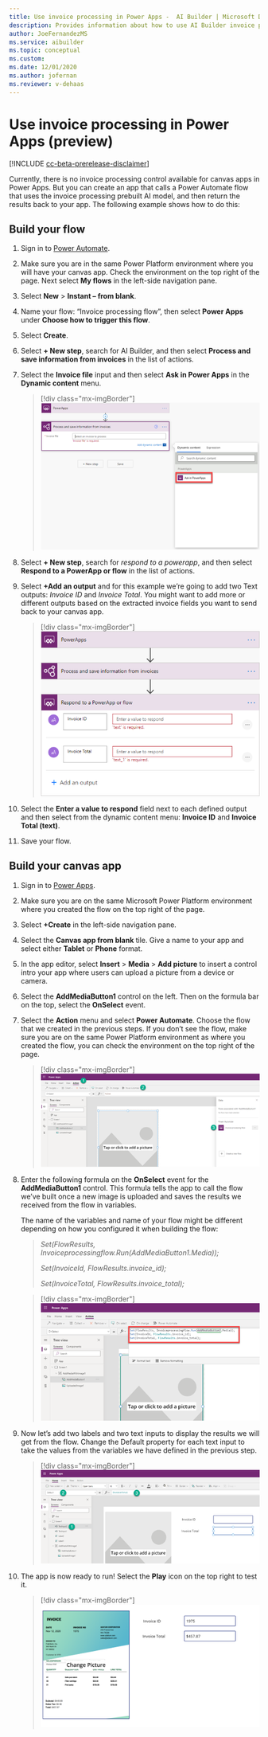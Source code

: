 ```yaml
---
title: Use invoice processing in Power Apps -  AI Builder | Microsoft Docs
description: Provides information about how to use AI Builder invoice processing in Power Apps.
author: JoeFernandezMS
ms.service: aibuilder
ms.topic: conceptual
ms.custom: 
ms.date: 12/01/2020
ms.author: jofernan
ms.reviewer: v-dehaas
---
```


# Use invoice processing in Power Apps (preview)

[!INCLUDE [cc-beta-prerelease-disclaimer](includes/cc-beta-prerelease-disclaimer.md)]

Currently, there is no invoice processing control available for canvas apps in Power Apps. But you can create an app that calls a Power Automate flow that uses the invoice processing prebuilt AI model, and then return the results back to your app. The following example shows how to do this:

## Build your flow

1. Sign in to [Power Automate](https://flow.microsoft.com).
1. Make sure you are in the same Power Platform environment where you will have your canvas app. Check the environment on the top right of the page. Next select **My flows** in the left-side navigation pane.
1. Select **New** > **Instant – from blank**.
1. Name your flow: “Invoice processing flow”, then select **Power Apps** under **Choose how to trigger this flow**.
1. Select **Create**.
1. Select **+ New step**, search for AI Builder, and then select **Process and save information from invoices** in the list of actions.
1. Select the **Invoice file** input and then select **Ask in Power Apps** in the **Dynamic content** menu.
   > [!div class="mx-imgBorder"]
   > ![Process and save information](media/flow-process-and-save.png "Choose dynamic content")

1. Select **+ New step**, search for *respond to a powerapp*, and then select **Respond to a PowerApp or flow** in the list of actions.
1. Select **+Add an output** and for this example we’re going to add two Text outputs: *Invoice ID* and *Invoice Total*. You might want to add more or different outputs based on the extracted invoice fields you want to send back to your canvas app.
   > [!div class="mx-imgBorder"]
   > ![Respond to a Power App tile](media/flow-respond-to-power-app.png "Configure the 'Respond to Power App' screen")

1. Select the **Enter a value to respond** field next to each defined output and then select from the dynamic content menu: **Invoice ID** and **Invoice Total (text)**.
1. Save your flow. 

## Build your canvas app

1. Sign in to [Power Apps](https://make.powerapps.com/). 
1. Make sure you are on the same Microsoft Power Platform environment where you created the flow on the top right of the page. 
1. Select **+Create** in the left-side navigation pane.
1. Select the **Canvas app from blank** tile. Give a name to your app and select either **Tablet** or **Phone** format.
1. In the app editor, select **Insert** > **Media** > **Add picture** to insert a control intro your app where users can upload a picture from a device or  camera.
1. Select the **AddMediaButton1** control on the left.  Then on the formula bar on the top, select the **OnSelect** event. 


1. Select the **Action** menu and select **Power Automate**. Choose the flow that we created in the previous steps. If you don’t see the flow, make sure you are on the same Power Platform environment as where you created the flow, you can check the environment on the top right of the page.
   > [!div class="mx-imgBorder"]
   > ![Action menu](media/canvas-app-action-menu.png "Select the 'Action' menu")

1. Enter the following formula on the **OnSelect** event for the **AddMediaButton1** control. This formula tells the app to call the flow we’ve built once a new image is uploaded and saves the results we received from the flow in variables.

   The name of the variables and name of your flow might be different depending on how you configured it when building the flow:

   > *Set(FlowResults, Invoiceprocessingflow.Run(AddMediaButton1.Media));*
   >
   > *Set(InvoiceId, FlowResults.invoice_id);*
   >
   > *Set(InvoiceTotal, FlowResults.invoice_total);*

   > [!div class="mx-imgBorder"]
   > ![Formula menu](media/canvas-app-formula.png "Enter the formula")

1. Now let’s add two labels and two text inputs to display the results we will get from the flow. Change the Default property for each text input to take the values from the variables we have defined in the previous step.
   > [!div class="mx-imgBorder"]
   > ![Add labels and text inputs](media/canvas-app-add-labels.png "Add two labels and two text inputs")

1. The app is now ready to run! Select the **Play** icon on the top right to test it.
   > [!div class="mx-imgBorder"]
   > ![Finished app](media/canvas-app-done.png "Finished app screen")
